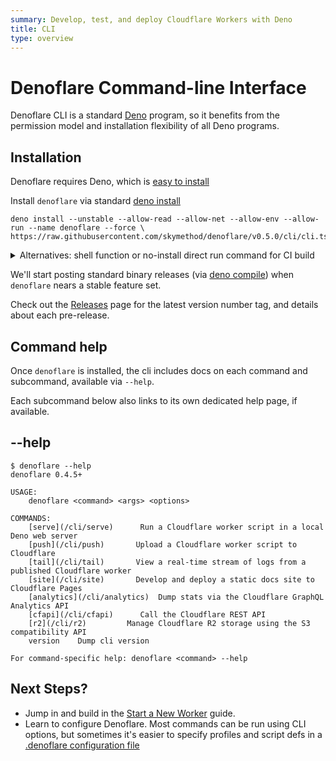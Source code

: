 ```yaml
---
summary: Develop, test, and deploy Cloudflare Workers with Deno
title: CLI
type: overview
---
```

# Denoflare Command-line Interface

Denoflare CLI is a standard [Deno](https://deno.land) program, so it benefits from the permission model and installation flexibility of all Deno programs.

## Installation

Denoflare requires Deno, which is [easy to install](https://deno.land/manual@v1.22.0/getting_started/installation)

Install `denoflare` via standard [deno install](https://deno.land/manual@v1.21.0/tools/script_installer)

```
deno install --unstable --allow-read --allow-net --allow-env --allow-run --name denoflare --force \
https://raw.githubusercontent.com/skymethod/denoflare/v0.5.0/cli/cli.ts
```

<details>
<summary>Alternatives: shell function or no-install direct run command for CI build</summary>
<div>

You can also "install" by defining a shell function in your shell config to a `deno run` command.
This allows you to create multiple aliases with different permissions.

```bash
# in ~/.bash_profile
function denoflare {
    deno run --unstable --allow-read --allow-net --allow-env --allow-run \
    https://raw.githubusercontent.com/skymethod/denoflare/v0.5.0/cli/cli.ts "$@"
}
```

Or, run without an install step at all, perhaps inside a CI build. Simply replace `denoflare` in our docs with the long-form `deno run` command.

e.g. instead of `denoflare serve x`

```
deno run --unstable --allow-read --allow-net --allow-env--allow-run \
https://raw.githubusercontent.com/skymethod/denoflare/v0.5.0/cli/cli.ts serve x
```

</div>
</details>

We'll start posting standard binary releases (via [deno compile](https://deno.land/manual@v1.22.0/tools/compiler)) when `denoflare` nears a stable feature set.

Check out the [Releases](https://github.com/skymethod/denoflare/releases) page for the latest version number tag, and details about each pre-release.

## Command help
Once `denoflare` is installed, the cli includes docs on each command and subcommand, available via `--help`.

<Aside>
Each subcommand below also links to its own dedicated help page, if available.
</Aside>

## --help

```
$ denoflare --help
denoflare 0.4.5+

USAGE:
    denoflare <command> <args> <options>

COMMANDS:
    [serve](/cli/serve)      Run a Cloudflare worker script in a local Deno web server
    [push](/cli/push)       Upload a Cloudflare worker script to Cloudflare
    [tail](/cli/tail)       View a real-time stream of logs from a published Cloudflare worker
    [site](/cli/site)       Develop and deploy a static docs site to Cloudflare Pages
    [analytics](/cli/analytics)  Dump stats via the Cloudflare GraphQL Analytics API
    [cfapi](/cli/cfapi)      Call the Cloudflare REST API
    [r2](/cli/r2)         Manage Cloudflare R2 storage using the S3 compatibility API
    version    Dump cli version

For command-specific help: denoflare <command> --help
```

## Next Steps?

- Jump in and build in the [Start a New Worker](/guides/serve) guide.
- Learn to configure Denoflare. Most commands can be run using CLI options, but sometimes it's easier to specify profiles and script defs in a [.denoflare configuration file](/cli/configuration)
